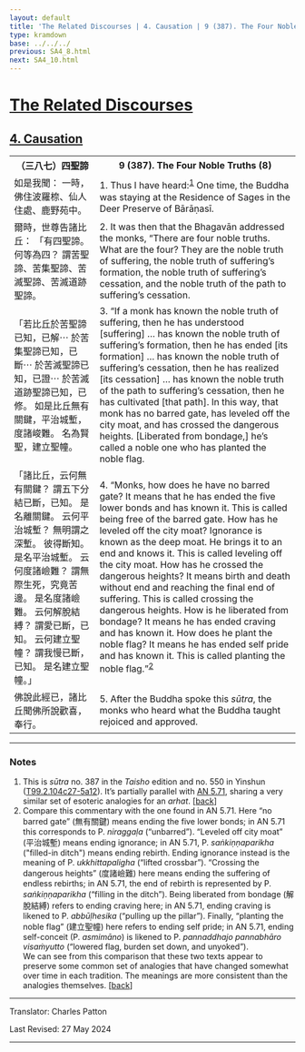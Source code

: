 ```yaml
---
layout: default
title: 'The Related Discourses | 4. Causation | 9 (387). The Four Noble Truths (8)'
type: kramdown
base: ../../../
previous: SA4_8.html
next: SA4_10.html
---
```


<h1><a href='../index.html'>The Related Discourses</a></h1>
<h2><a href='index.html'>4. Causation</a></h2>

<table class="trans">
  <th class='ch'>（三八七）四聖諦</th>
  <th class='en'>9 (387). The Four Noble Truths (8)</th>
  <tr>
    <td class="ch" title='t125.2.104c27'>如是我聞： 一時，佛住波羅㮈、仙人住處、鹿野苑中。</td>
    <td id='p1'>1. Thus I have heard:<sup id="ref1"><a href="#n1">1</a></sup> One time, the Buddha was staying at the Residence of Sages in the Deer Preserve of Bārāṇasī.</td>
  </tr>
  <tr>
    <td class="ch" title='t125.2.104c28'>爾時，世尊告諸比丘： 「有四聖諦。 何等為四？ 謂苦聖諦、苦集聖諦、苦滅聖諦、苦滅道跡聖諦。</td>
    <td id='p2'>2. It was then that the Bhagavān addressed the monks, “There are four noble truths. What are the four? They are the noble truth of suffering, the noble truth of suffering’s formation, the noble truth of suffering’s cessation, and the noble truth of the path to suffering’s cessation.</td>
  </tr>
  <tr>
    <td class="ch" title='t125.2.105a1'>「若比丘於苦聖諦已知，已解⋯ 於苦集聖諦已知，已斷⋯ 於苦滅聖諦已知，已證⋯ 於苦滅道跡聖諦已知，已修。 如是比丘無有關鍵，平治城塹，度諸峻難。 名為賢聖，建立聖幢。</td>
    <td id='p3'>3. “If a monk has known the noble truth of suffering, then he has understood [suffering] … has known the noble truth of suffering’s formation, then he has ended [its formation] … has known the noble truth of suffering’s cessation, then he has realized [its cessation] … has known the noble truth of the path to suffering’s cessation, then he has cultivated [that path]. In this way, that monk has no barred gate, has leveled off the city moat, and has crossed the dangerous heights. [Liberated from bondage,] he’s called a noble one who has planted the noble flag.</td>
  </tr>
  <tr>
    <td class="ch" title='t125.2.105a5'>「諸比丘，云何無有關鍵？ 謂五下分結已斷，已知。 是名離關鍵。 云何平治城塹？ 無明謂之深塹。 彼得斷知。 是名平治城塹。 云何度諸嶮難？ 謂無際生死，究竟苦邊。 是名度諸嶮難。 云何解脫結縛？ 謂愛已斷，已知。 云何建立聖幢？ 謂我慢已斷，已知。 是名建立聖幢。」</td>
    <td id='p4'>4. “Monks, how does he have no barred gate? It means that he has ended the five lower bonds and has known it. This is called being free of the barred gate. How has he leveled off the city moat? Ignorance is known as the deep moat. He brings it to an end and knows it. This is called leveling off the city moat. How has he crossed the dangerous heights? It means birth and death without end and reaching the final end of suffering. This is called crossing the dangerous heights. How is he liberated from bondage? It means he has ended craving and has known it. How does he plant the noble flag? It means he has ended self pride and has known it. This is called planting the noble flag.”<sup id="ref2"><a href="#n2">2</a></sup></td>
  </tr>
  <tr>
    <td class="ch" title='t125.2.105a11'>佛說此經已，諸比丘聞佛所說歡喜，奉行。</td>
    <td id='p5'>5. After the Buddha spoke this <em>sūtra</em>, the monks who heard what the Buddha taught rejoiced and approved.</td>
  </tr>
</table>

<hr/>

<h3 id="notes">Notes</h3>

<ol>
<li id="n1">This is <em>sūtra</em> no. 387 in the <cite>Taisho</cite> edition and no. 550 in Yinshun (<a href="https://cbetaonline.dila.edu.tw/zh/T02n0099_p0104c27" target="_blank">T99.2.104c27-5a12</a>). It’s partially parallel with <a href="https://suttacentral.net/an5.71" target="_blank">AN 5.71</a>, sharing a very similar set of esoteric analogies for an <em>arhat</em>. [<a href="#ref1">back</a>]</li>
<li id="n2">Compare this commentary with the one found in AN 5.71. Here “no barred gate” (無有關鍵) means ending the five lower bonds; in AN 5.71 this corresponds to P. <em>niraggaḷa</em> (“unbarred”). “Leveled off city moat” (平治城塹) means ending ignorance; in AN 5.71, P. <em>saṅkiṇṇaparikha</em> ("filled-in ditch") means ending rebirth. Ending ignorance instead is the meaning of P. <em>ukkhittapaligha</em> (“lifted crossbar”). “Crossing the dangerous heights” (度諸嶮難) here means ending the suffering of endless rebirths; in AN 5.71, the end of rebirth is represented by P. <em>saṅkiṇṇaparikha</em> (“filling in the ditch”). Being liberated from bondage (解脫結縛) refers to ending craving here; in AN 5.71, ending craving is likened to P. <em>abbūḷhesika</em> (“pulling up the pillar”). Finally, “planting the noble flag” (建立聖幢) here refers to ending self pride; in AN 5.71, ending self-conceit (P. <em>asmimāno</em>) is likened to P. <em>pannaddhajo pannabhāro visaṁyutto</em> (“lowered flag, burden set down, and unyoked”).<br/>
We can see from this comparison that these two texts appear to preserve some common set of analogies that have changed somewhat over time in each tradition. The meanings are more consistent than the analogies themselves. [<a href="#ref2">back</a>]</li>
</ol>
<hr/>

<p class="translator">Translator: Charles Patton</p>
<p class='revised'>Last Revised: 27 May 2024</p>

<hr/>